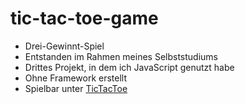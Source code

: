 # tic-tac-toe-game

- Drei-Gewinnt-Spiel
- Entstanden im Rahmen meines Selbststudiums
- Drittes Projekt, in dem ich JavaScript genutzt habe
- Ohne Framework erstellt
- Spielbar unter [TicTacToe](https://mb-tictactoe.web.app/)

